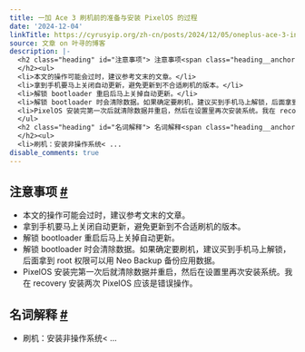```yaml
---
title: 一加 Ace 3 刷机前的准备与安装 PixelOS 的过程
date: '2024-12-04'
linkTitle: https://cyrusyip.org/zh-cn/posts/2024/12/05/oneplus-ace-3-install-pixelos/
source: 文章 on 叶寻的博客
description: |-
  <h2 class="heading" id="注意事项"> 注意事项<span class="heading__anchor"> <a href="#%e6%b3%a8%e6%84%8f%e4%ba%8b%e9%a1%b9">#</a></span>
  </h2><ul>
  <li>本文的操作可能会过时，建议参考文末的文章。</li>
  <li>拿到手机要马上关闭自动更新，避免更新到不合适刷机的版本。</li>
  <li>解锁 bootloader 重启后马上关掉自动更新。</li>
  <li>解锁 bootloader 时会清除数据。如果确定要刷机，建议买到手机马上解锁，后面拿到 root 权限可以用 Neo Backup 备份应用数据。</li>
  <li>PixelOS 安装完第一次后就清除数据并重启，然后在设置里再次安装系统。我在 recovery 安装两次 PixelOS 应该是错误操作。</li>
  </ul>
  <h2 class="heading" id="名词解释"> 名词解释<span class="heading__anchor"> <a href="#%e5%90%8d%e8%af%8d%e8%a7%a3%e9%87%8a">#</a></span>
  </h2><ul>
  <li>刷机：安装非操作系统< ...
disable_comments: true
---
```

<h2 class="heading" id="注意事项"> 注意事项<span class="heading__anchor"> <a href="#%e6%b3%a8%e6%84%8f%e4%ba%8b%e9%a1%b9">#</a></span>
</h2><ul>
<li>本文的操作可能会过时，建议参考文末的文章。</li>
<li>拿到手机要马上关闭自动更新，避免更新到不合适刷机的版本。</li>
<li>解锁 bootloader 重启后马上关掉自动更新。</li>
<li>解锁 bootloader 时会清除数据。如果确定要刷机，建议买到手机马上解锁，后面拿到 root 权限可以用 Neo Backup 备份应用数据。</li>
<li>PixelOS 安装完第一次后就清除数据并重启，然后在设置里再次安装系统。我在 recovery 安装两次 PixelOS 应该是错误操作。</li>
</ul>
<h2 class="heading" id="名词解释"> 名词解释<span class="heading__anchor"> <a href="#%e5%90%8d%e8%af%8d%e8%a7%a3%e9%87%8a">#</a></span>
</h2><ul>
<li>刷机：安装非操作系统< ...